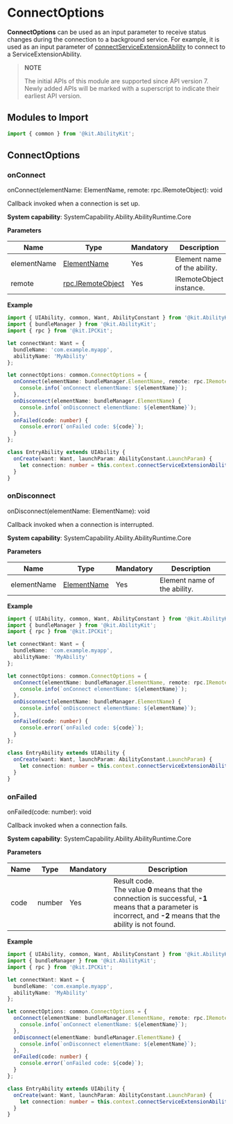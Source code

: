 # ConnectOptions
<!--Kit: Ability Kit-->
<!--Subsystem: Ability-->
<!--Owner: @yewei0794-->
<!--Designer: @jsjzju-->
<!--Tester: @lixueqing513-->
<!--Adviser: @huipeizi-->

**ConnectOptions** can be used as an input parameter to receive status changes during the connection to a background service. For example, it is used as an input parameter of [connectServiceExtensionAbility](js-apis-inner-application-uiAbilityContext.md#connectserviceextensionability) to connect to a ServiceExtensionAbility.

> **NOTE**
> 
> The initial APIs of this module are supported since API version 7. Newly added APIs will be marked with a superscript to indicate their earliest API version. 

## Modules to Import

```ts
import { common } from '@kit.AbilityKit';
```

## ConnectOptions

### onConnect

onConnect(elementName: ElementName, remote: rpc.IRemoteObject): void

Callback invoked when a connection is set up.

**System capability**: SystemCapability.Ability.AbilityRuntime.Core

**Parameters**

| Name      | Type                    | Mandatory  | Description           |
| -------- | ---------------------- | ---- | ------------- |
| elementName | [ElementName](js-apis-bundleManager-elementName.md) | Yes   | Element name of the ability.|
| remote | [rpc.IRemoteObject](../apis-ipc-kit/js-apis-rpc.md#iremoteobject) | Yes   | IRemoteObject instance.|

**Example**

```ts
import { UIAbility, common, Want, AbilityConstant } from '@kit.AbilityKit';
import { bundleManager } from '@kit.AbilityKit';
import { rpc } from '@kit.IPCKit';

let connectWant: Want = {
  bundleName: 'com.example.myapp',
  abilityName: 'MyAbility'
};

let connectOptions: common.ConnectOptions = {
  onConnect(elementName: bundleManager.ElementName, remote: rpc.IRemoteObject) {
    console.info(`onConnect elementName: ${elementName}`);
  },
  onDisconnect(elementName: bundleManager.ElementName) {
    console.info(`onDisconnect elementName: ${elementName}`);
  },
  onFailed(code: number) {
    console.error(`onFailed code: ${code}`);
  }
};

class EntryAbility extends UIAbility {
  onCreate(want: Want, launchParam: AbilityConstant.LaunchParam) {
    let connection: number = this.context.connectServiceExtensionAbility(connectWant, connectOptions);
  }
}
```

### onDisconnect

onDisconnect(elementName: ElementName): void

Callback invoked when a connection is interrupted.

**System capability**: SystemCapability.Ability.AbilityRuntime.Core

**Parameters**

| Name      | Type                    | Mandatory  | Description           |
| -------- | ---------------------- | ---- | ------------- |
| elementName | [ElementName](js-apis-bundleManager-elementName.md) | Yes   | Element name of the ability.|

**Example**

```ts
import { UIAbility, common, Want, AbilityConstant } from '@kit.AbilityKit';
import { bundleManager } from '@kit.AbilityKit';
import { rpc } from '@kit.IPCKit';

let connectWant: Want = {
  bundleName: 'com.example.myapp',
  abilityName: 'MyAbility'
};

let connectOptions: common.ConnectOptions = {
  onConnect(elementName: bundleManager.ElementName, remote: rpc.IRemoteObject) {
    console.info(`onConnect elementName: ${elementName}`);
  },
  onDisconnect(elementName: bundleManager.ElementName) {
    console.info(`onDisconnect elementName: ${elementName}`);
  },
  onFailed(code: number) {
    console.error(`onFailed code: ${code}`);
  }
};

class EntryAbility extends UIAbility {
  onCreate(want: Want, launchParam: AbilityConstant.LaunchParam) {
    let connection: number = this.context.connectServiceExtensionAbility(connectWant, connectOptions);
  }
}
```

### onFailed

onFailed(code: number): void

Callback invoked when a connection fails.

**System capability**: SystemCapability.Ability.AbilityRuntime.Core

**Parameters**

| Name      | Type                    | Mandatory  | Description           |
| -------- | ---------------------- | ---- | ------------- |
| code | number | Yes   | Result code.<br>The value **0** means that the connection is successful, **-1** means that a parameter is incorrect, and **-2** means that the ability is not found.|

**Example**

```ts
import { UIAbility, common, Want, AbilityConstant } from '@kit.AbilityKit';
import { bundleManager } from '@kit.AbilityKit';
import { rpc } from '@kit.IPCKit';

let connectWant: Want = {
  bundleName: 'com.example.myapp',
  abilityName: 'MyAbility'
};

let connectOptions: common.ConnectOptions = {
  onConnect(elementName: bundleManager.ElementName, remote: rpc.IRemoteObject) {
    console.info(`onConnect elementName: ${elementName}`);
  },
  onDisconnect(elementName: bundleManager.ElementName) {
    console.info(`onDisconnect elementName: ${elementName}`);
  },
  onFailed(code: number) {
    console.error(`onFailed code: ${code}`);
  }
};

class EntryAbility extends UIAbility {
  onCreate(want: Want, launchParam: AbilityConstant.LaunchParam) {
    let connection: number = this.context.connectServiceExtensionAbility(connectWant, connectOptions);
  }
}
```
